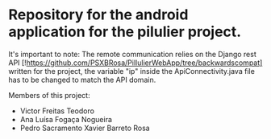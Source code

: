 # Repository for the android application for the pilulier project.

It's important to note: The remote communication relies on the Django rest API [!https://github.com/PSXBRosa/PillulierWebApp/tree/backwardscompat] written for the project, the variable "ip" inside the ApiConnectivity.java file has to be changed to match the API domain.

Members of this project:
- Victor Freitas Teodoro
- Ana Luísa Fogaça Nogueira
- Pedro Sacramento Xavier Barreto Rosa